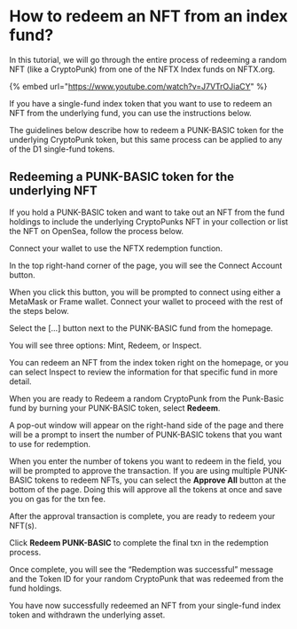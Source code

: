 # How to redeem an NFT from an index fund?

In this tutorial, we will go through the entire process of redeeming a random NFT \(like a CryptoPunk\) from one of the NFTX Index funds on NFTX.org.

{% embed url="https://www.youtube.com/watch?v=J7VTrOJiaCY" %}


If you have a single-fund index token that you want to use to redeem an NFT from the underlying fund, you can use the instructions below.

The guidelines below describe how to redeem a PUNK-BASIC token for the underlying CryptoPunk token, but this same process can be applied to any of the D1 single-fund tokens.

## Redeeming a PUNK-BASIC token for the underlying NFT

If you hold a PUNK-BASIC token and want to take out an NFT from the fund holdings to include the underlying CryptoPunks NFT in your collection or list the NFT on OpenSea, follow the process below.

Connect your wallet to use the NFTX redemption function.

In the top right-hand corner of the page, you will see the Connect Account button.

When you click this button, you will be prompted to connect using either a MetaMask or Frame wallet. Connect your wallet to proceed with the rest of the steps below.

Select the [...] button next to the PUNK-BASIC fund from the homepage.

You will see three options: Mint, Redeem, or Inspect.

You can redeem an NFT from the index token right on the homepage, or you can select Inspect to review the information for that specific fund in more detail.

When you are ready to Redeem a random CryptoPunk from the Punk-Basic fund by burning your PUNK-BASIC token, select **Redeem**.

A pop-out window will appear on the right-hand side of the page and there will be a prompt to insert the number of PUNK-BASIC tokens that you want to use for redemption.

When you enter the number of tokens you want to redeem in the field, you will be prompted to approve the transaction. If you are using multiple PUNK-BASIC tokens to redeem NFTs, you can select the **Approve All** button at the bottom of the page. Doing this will approve all the tokens at once and save you on gas for the txn fee.

After the approval transaction is complete, you are ready to redeem your NFT(s).

Click **Redeem PUNK-BASIC** to complete the final txn in the redemption process.

Once complete, you will see the “Redemption was successful” message and the Token ID for your random CryptoPunk that was redeemed from the fund holdings.

You have now successfully redeemed an NFT from your single-fund index token and withdrawn the underlying asset.

